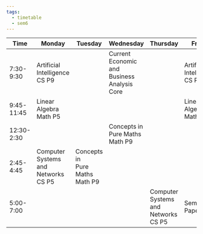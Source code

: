 ```yaml
---
tags:
  - timetable
  - sem6
---
```


| Time       | Monday                                     | Tuesday                                   | Wednesday                                              | Thursday                                   | Friday                           | Saturday                                               |
| ---------- | ------------------------------------------ | ----------------------------------------- | ------------------------------------------------------ | ------------------------------------------ | -------------------------------- | ------------------------------------------------------ |
| 7:30-9:30  | Artificial Intelligence<br>CS P9           |                                           | Current Economic <br>and Business Analysis<br>Core<br> |                                            | Artificial Intelligence<br>CS P9 | Current Economic <br>and Business Analysis<br>Core<br> |
| 9:45-11:45 | Linear Algebra <br>Math P5                 |                                           |                                                        |                                            | Linear Algebra <br>Math P5       |                                                        |
| 12:30-2:30 |                                            |                                           | Concepts in <br>Pure Maths<br>Math P9<br>              |                                            |                                  |                                                        |
| 2:45-4:45  | Computer Systems <br>and Networks<br>CS P5 | Concepts in <br>Pure Maths<br>Math P9<br> |                                                        |                                            |                                  |                                                        |
| 5:00-7:00  |                                            |                                           |                                                        | Computer Systems <br>and Networks<br>CS P5 | Seminar Paper                    |                                                        |


